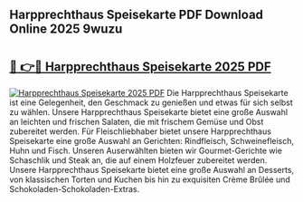 ## Harpprechthaus Speisekarte PDF Download Online 2025 9wuzu

# <h2><a href="http://gcc5dl.nevu.top/?p=Harpprechthaus+Speisekarte">🔗 👉🔴 Harpprechthaus Speisekarte 2025 PDF</a></h2>

[![Harpprechthaus Speisekarte 2025 PDF](https://i.imgur.com/dBaPXMq.png)](http://gcc5dl.nevu.top/?p=Harpprechthaus+Speisekarte)
Die Harpprechthaus Speisekarte ist eine Gelegenheit, den Geschmack zu genießen und etwas für sich selbst zu wählen. Unsere Harpprechthaus Speisekarte bietet eine große Auswahl an leichten und frischen Salaten, die mit frischem Gemüse und Obst zubereitet werden. Für Fleischliebhaber bietet unsere Harpprechthaus Speisekarte eine große Auswahl an Gerichten: Rindfleisch, Schweinefleisch, Huhn und Fisch. Unseren Auserwählten bieten wir Gourmet-Gerichte wie Schaschlik und Steak an, die auf einem Holzfeuer zubereitet werden. Unsere Harpprechthaus Speisekarte bietet eine große Auswahl an Desserts, von klassischen Torten und Kuchen bis hin zu exquisiten Crème Brûlée und Schokoladen-Schokoladen-Extras.
